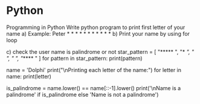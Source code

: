 # Python
Programming in Python
Write python program to print first letter of your name 
a) Example: Peter
               *      *
               *             *
               *              *
               *      *
               *
               *
               *
b) Print your name by using for loop

c) check the user name is palindrome or not
star_pattern = [
    "***** ",
    "*    *",
    "*    *",
    "*    *",
    "***** "
]
for pattern in star_pattern:
    print(pattern)

name = 'Dolphi'
print("\nPrinting each letter of the name:")
for letter in name:
    print(letter)

is_palindrome = name.lower() == name[::-1].lower()
print('\nName is a palindrome' if is_palindrome else 'Name is not a palindrome')

